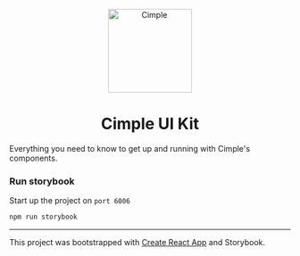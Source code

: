 <p align="center">
  <a href="https://staging.cimple.uk/">
    <img alt="Cimple" src="https://s3-eu-west-1.amazonaws.com/drops.significa.co/logo.png" width="150" />
  </a>
</p>
<h1 align="center">
  Cimple UI Kit
</h1>

Everything you need to know to get up and running with Cimple's components.

### Run storybook

Start up the project on `port 6006`

```sh
npm run storybook
```

---

This project was bootstrapped with [Create React App](https://github.com/facebook/create-react-app) and Storybook.
